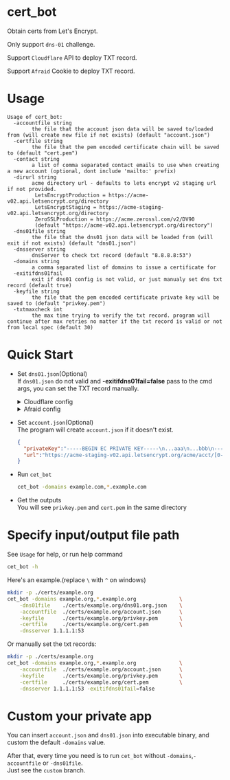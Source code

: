 # cert_bot
Obtain certs from Let's Encrypt.

Only support `dns-01` challenge.

Support `Cloudflare` API to deploy TXT record.

Support `Afraid` Cookie to deploy TXT record.

# Usage
```
Usage of cert_bot:
  -accountfile string
        the file that the account json data will be saved to/loaded from (will create new file if not exists) (default "account.json")
  -certfile string
        the file that the pem encoded certificate chain will be saved to (default "cert.pem")
  -contact string
        a list of comma separated contact emails to use when creating a new account (optional, dont include 'mailto:' prefix)
  -dirurl string
        acme directory url - defaults to lets encrypt v2 staging url if not provided.
         LetsEncryptProduction = https://acme-v02.api.letsencrypt.org/directory
         LetsEncryptStaging = https://acme-staging-v02.api.letsencrypt.org/directory
         ZeroSSLProduction = https://acme.zerossl.com/v2/DV90
         (default "https://acme-v02.api.letsencrypt.org/directory")
  -dns01file string
        the file that the dns01 json data will be loaded from (will exit if not exists) (default "dns01.json")
  -dnsserver string
        dnsServer to check txt record (default "8.8.8.8:53")
  -domains string
        a comma separated list of domains to issue a certificate for
  -exitifdns01fail
        exit if dns01 config is not valid, or just manualy set dns txt record (default true)
  -keyfile string
        the file that the pem encoded certificate private key will be saved to (default "privkey.pem")
  -txtmaxcheck int
        the max time trying to verify the txt record. program will continue after max retries no matter if the txt record is valid or not from local spec (default 30)
```

# Quick Start

+ Set `dns01.json`(Optional)  
If `dns01.json` do not valid and **-exitifdns01fail=false** pass to the cmd args, you can set the TXT record manually.
  <details>
      <summary>Cloudflare config</summary>


    
    If `api-email` is not empty, the auth uses header `X-Auth-Email` and `X-Auth-Key`; or else it just use header `Authorization`.  
    See <https://dash.cloudflare.com/profile/api-tokens>

    + `X-Auth-Email` + `X-Auth-Key`
    ```json
    {
      "type": "cloudflare",
      "config": {
        "api-email": "cf email account",
        "api-key": "global key",
        "domain": "the root domain in the dash borad panel. e.g. example.com"
      }
    }
    ```
    + `Authorization`
    ```json
    {
      "type": "cloudflare",
      "config": {
        "api-key": "dedicated token",
        "domain": "the root domain in the dash borad panel. e.g. example.com"
      }
    }
    ```
  </details>

  <details>
      <summary>Afraid config</summary>


    
    See <https://freedns.afraid.org/faq/#17>

    ```json
    {
      "type": "cloudflare",
      "config": {
        "dns_cookie": "get from browser",
        "domain_id": "number format id, get it from browser"
      }
    }
    ```
  </details>

+ Set `account.json`(Optional)  
The program will create `account.json` if it doesn't exist.  
  ```json
  {
    "privateKey":"-----BEGIN EC PRIVATE KEY-----\n...aaa\n...bbb\n-----END EC PRIVATE KEY-----\n",
    "url":"https://acme-staging-v02.api.letsencrypt.org/acme/acct/[0-9]+"
  }
  ```

+ Run `cet_bot`
  ```sh
  cet_bot -domains example.com,*.example.com
  ```

+ Get the outputs  
You will see `privkey.pem` and `cert.pem` in the same directory


# Specify input/output file path
See `Usage` for  help, or run help command
```sh
cet_bot -h
```

Here's an example.(replace `\` with `^` on windows)
```sh
mkdir -p ./certs/example.org
cet_bot -domains example.org,*.example.org              \
    -dns01file    ./certs/example.org/dns01.org.json    \
    -accountfile  ./certs/example.org/account.json      \
    -keyfile      ./certs/example.org/privkey.pem       \
    -certfile     ./certs/example.org/cert.pem          \
    -dnsserver 1.1.1.1:53
```

Or manually set the txt records:
```sh
mkdir -p ./certs/example.org
cet_bot -domains example.org,*.example.org              \
    -accountfile  ./certs/example.org/account.json      \
    -keyfile      ./certs/example.org/privkey.pem       \
    -certfile     ./certs/example.org/cert.pem          \
    -dnsserver 1.1.1.1:53 -exitifdns01fail=false
```

# Custom your private app
You can insert `account.json` and `dns01.json` into executable binary, and custom the default `-domains` value.  

After that, every time you need is to run `cet_bot` without `-domains`,`-accountfile` or `-dns01file`.  
Just see the `custom` branch.